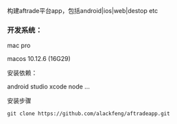 构建aftrade平台app，包括android\|ios\|web\|destop etc

### 开发系统：

mac pro

macos  10.12.6 \(16G29\)

安装依赖：

android studio  xcode  node  ...

安装步骤

```
git clone https://github.com/alackfeng/aftradeapp.git

```



